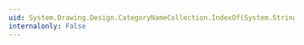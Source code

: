```yaml
---
uid: System.Drawing.Design.CategoryNameCollection.IndexOf(System.String)
internalonly: False
---
```

